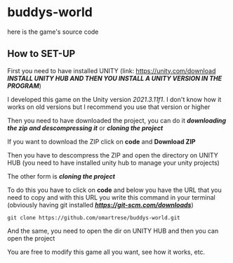 # buddys-world
here is the game's source code

## How to SET-UP

First you need to have installed UNITY (link: https://unity.com/download  ***INSTALL UNITY HUB AND THEN YOU INSTALL A UNITY VERSION IN THE PROGRAM***)

I developed this game on the Unity version *2021.3.11f1*. I don't know how it works on old versions but I recommend you use that version or higher

Then you need to have downloaded the project, you can do it ***downloading the zip and descompressing it*** or ***cloning the project***

If you want to download the ZIP click on **code** and **Download ZIP**

Then you have to descompress the ZIP and open the directory on UNITY HUB (you need to have installed unity hub to manage your unity projects)

The other form is ***cloning the project***

To do this you have to click on **code** and below you have the URL that you need to copy
and with this URL you write this command in your terminal (obviously having git installed ***https://git-scm.com/downloads***)

```
git clone https://github.com/omartrese/buddys-world.git
```

And the same, you need to open the dir on UNITY HUB and then you can open the project

You are free to modify this game all you want, see how it works, etc.
